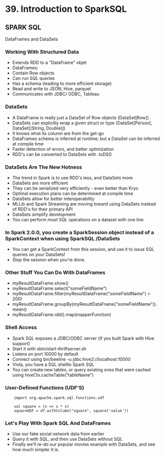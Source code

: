 # 39. Introduction to SparkSQL

## SPARK SQL
DataFrames and DataSets

### Working With Structured Data
* Extends RDD to a "DataFrame" objet
* DataFrames:
 * Contain Row objects
 * Can run SQL queries
 * Has a schema (leading to more efficient storage)
 * Read and write to JSON, Hive, parquet
 * Communicates with JDBC/ ODBC, Tableau

### DataSets
* A DataFrame is really just a DataSet of Row objects
(DataSet[Row])
* DataSets can explicitly wrap a given struct or type (DataSet[Person], DataSet[(String, Double)])
 * It knows what its column are from the get-go
* DataFrames schema is inferred at runtime; but a DataSet can be inferred at compile time
 * Faster detection of errors, and better optimization
* RDD's can be converted to DataSets with .toDS()

### DataSets Are The New Hotness
* The trend in Spark is to use RDD's less, and DataSets more
* DataSets are more efficient
 * They can be serialized very efficiently - even better than Kryo
 * Optimal execution plans can be determined at compile time
* DataSets allow for better interoperability
 * MLLib and Spark Streaming are moving toward using DataSets instead of RDD's for their primary API
* DataSets simplify development
 * You can perform most SQL operations on a dataset with one line

### In Spark 2.0.0, you create a SparkSession object instead of a SparkContext when using SparkSQL /DataSets
 * You can get a SparkContext from this session, and use it to issue SQL queries on your DataSets!
 * Stop the session when you're done.

### Other Stuff You Can Do With DataFrames
* myResultDataFrame.show()
* myResultDataFrame.select("someFieldName")
* myResultDataFrame.filter(myResultDataFrame("someFieldName") > 200)
* myResultDataFrame.groupBy(myResultDataFrame("someFieldName")).mean()
* myResultDataFrame.rdd().map(mapperFunction)

### Shell Access
* Spark SQL exposes a JDBC/ODBC server (if you built Spark with Hive support)
* Start it with sbin/start-thriftserver.sh
* Listens on port 10000 by default
* Connect using bin/beeline -u jdbc:hive2://localhost:10000
* Viola, you have a SQL shellto Spark SQL
* You can create new tables, or query existing ones that were cached using hiveCtx.cacheTable("tableName")

### User-Defined Functions (UDF'S)
```
	import org.apache.spark.sql.functions.udf

	val square = (x => x * x)
	squaredDF = df.withColumn("square", square('value'))
```

### Let's Play With Spark SQL And DataFrames
* Use our fake social network data from earlier
* Query it with SQL, and then use DataSets without SQL
* Finally we'll re-do our popular movies example with DataSets, and see how much simpler it is.